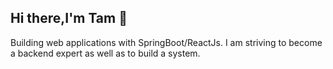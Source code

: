 ## Hi there,I'm Tam 👋

Building web applications with SpringBoot/ReactJs. I am striving to become a backend expert as well as to build a system.
